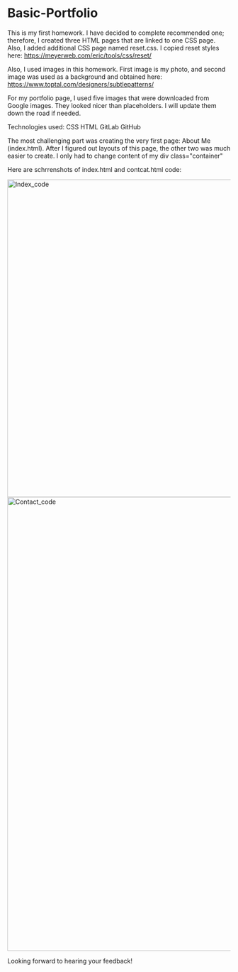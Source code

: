 # Basic-Portfolio

This is my first homework. I have decided to complete recommended one; therefore, I created three HTML pages that are linked to one CSS page. Also, I added additional CSS page named reset.css. I copied reset styles here: https://meyerweb.com/eric/tools/css/reset/

Also, I used images in this homework. First image is my photo, and second image was used as a background and obtained here: https://www.toptal.com/designers/subtlepatterns/

For my portfolio page, I used  five images that were downloaded from Google images. They looked nicer than placeholders. I will update them down the road if needed.

Technologies used:
CSS
HTML
GitLab
GitHub

The most challenging part was creating the very first page: About Me (index.html). After I figured out layouts of this page, the other two was much easier to create. I only had to change content of my div class="container"

Here are schrrenshots of index.html and contcat.html code:

<img width="715" alt="Index_code" src="https://user-images.githubusercontent.com/42060484/65747413-3a66dc00-e0b6-11e9-8823-4f55cf9c14b3.png">

<img width="1022" alt="Contact_code" src="https://user-images.githubusercontent.com/42060484/65747414-3aff7280-e0b6-11e9-9c76-8488477acd1d.png">

Looking forward to hearing your feedback!